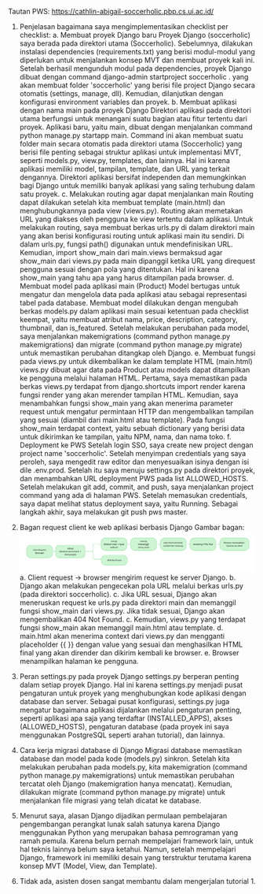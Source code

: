 Tautan PWS: https://cathlin-abigail-soccerholic.pbp.cs.ui.ac.id/

1. Penjelasan bagaimana saya mengimplementasikan checklist per checklist:
    a. Membuat proyek Django baru
        Proyek Django (soccerholic) saya berada pada direktori utama (Soccerholic). Sebelumnya, dilakukan instalasi dependencies (requirements.txt) yang berisi modul-modul yang diperlukan untuk menjalankan konsep MVT dan membuat proyek kali ini. Setelah berhasil mengunduh modul pada dependencies, proyek Django dibuat dengan command django-admin startproject soccerholic . yang akan membuat folder 'soccerholic' yang berisi file project Django secara otomatis (settings, manage, dll). Kemudian, dilanjutkan dengan konfigurasi environment variables dan proyek.
    b. Membuat aplikasi dengan nama main pada proyek Django
        Direktori aplikasi pada direktori utama berfungsi untuk menangani suatu bagian atau fitur tertentu dari proyek. Aplikasi baru, yaitu main, dibuat dengan menjalankan command python manage.py startapp main. Command ini akan membuat suatu folder main secara otomatis pada direktori utama (Soccerholic) yang berisi file penting sebagai struktur aplikasi untuk implementasi MVT, seperti models.py, view.py, templates, dan lainnya. Hal ini karena aplikasi memiliki model, tampilan, template, dan URL yang terkait dengannya.
        Direktori aplikasi bersifat independen dan memungkinkan bagi Django untuk memiliki banyak aplikasi yang saling terhubung dalam satu proyek.
    c. Melakukan routing agar dapat menjalankan main
        Routing dapat dilakukan setelah kita membuat template (main.html) dan menghubungkannya pada view (views.py). Routing akan memetakan URL yang diakses oleh pengguna ke view tertentu dalam aplikasi.
        Untuk melakukan routing, saya membuat berkas urls.py di dalam direktori main yang akan berisi konfigurasi routing untuk aplikasi main itu sendiri. Di dalam urls.py, fungsi path() digunakan untuk mendefinisikan URL. Kemudian, import show_main dari main.views bermaksud agar show_main dari views.py pada main dipanggil ketika URL yang direquest pengguna sesuai dengan pola yang ditentukan. Hal ini karena show_main yang tahu apa yang harus ditampilan pada browser. 
    d. Membuat model pada aplikasi main (Product)
        Model bertugas untuk mengatur dan mengelola data pada aplikasi atau sebagai representasi tabel pada database. Membuat model dilakukan dengan mengubah berkas models.py dalam aplikasi main sesuai ketentuan pada checklist keempat, yaitu membuat atribut nama, price, description, category, thumbnail, dan is_featured.
        Setelah melakukan perubahan pada model, saya menjalankan makemigrations (command python manage.py makemigrations) dan migrate (command python manage.py migrate) untuk memastikan perubahan ditangkap oleh Django.
    e. Membuat fungsi pada views.py untuk dikembalikan ke dalam template HTML (main.html)
        views.py dibuat agar data pada Product atau models dapat ditampilkan ke pengguna melalui halaman HTML.
        Pertama, saya memastikan pada berkas views.py terdapat from django.shortcuts import render karena fungsi render yang akan merender tampilan HTML. Kemudian, saya menambahkan fungsi show_main yang akan menerima parameter request untuk mengatur permintaan HTTP dan mengembalikan tampilan yang sesuai (diambil dari main.html atau template). 
        Pada fungsi show_main terdapat context, yaitu sebuah dictionary yang berisi data untuk dikirimkan ke tampilan, yaitu NPM, nama, dan nama toko. 
    f. Deployment ke PWS
        Setelah login SSO, saya create new project dengan project name 'soccerholic'. Setelah menyimpan credentials yang saya peroleh, saya mengedit raw editor dan menyesuaikan isinya dengan isi dile .env.prod. Setelah itu saya menuju settings.py pada direktori proyek, dan menambahkan URL deployment PWS pada list ALLOWED_HOSTS. Setelah melakukan git add, commit, and push, saya menjalankan project command yang ada di halaman PWS. Setelah memasukan credentials, saya dapat melihat status deployment saya, yaitu Running. Sebagai langkah akhir, saya melakukan git push pws master.

2. Bagan request client ke web aplikasi berbasis Django
    Gambar bagan: ![alt text](routing.jpg)
    a. Client request -> browser mengirim request ke server Django. 
    b. Django akan melakukan pengecekan pola URL melalui berkas urls.py (pada direktori soccerholic). 
    c. Jika URL sesuai, Django akan meneruskan request ke urls.py pada direktori main dan memanggil fungsi show_main dari views.py. Jika tidak sesuai, Django akan mengembalikan 404 Not Found.
    c. Kemudian, views.py yang terdapat fungsi show_main akan memanggil main.html atau template. 
    d. main.html akan menerima context dari views.py dan mengganti placeholder {{  }} dengan value yang sesuai dan menghasilkan HTML final yang akan dirender dan dikirim kembali ke browser. 
    e. Browser menampilkan halaman ke pengguna.

3. Peran settings.py pada proyek Django
    settings.py berperan penting dalam setiap proyek Django. Hal ini karena settings.py menjadi pusat pengaturan untuk proyek yang menghubungkan kode aplikasi dengan database dan server. Sebagai pusat konfigurasi, settings.py juga mengatur bagaimana aplikasi dijalankan melalui pengaturan penting, seperti aplikasi apa saja yang terdaftar (INSTALLED_APPS), akses (ALLOWED_HOSTS), pengaturan database (pada proyek ini saya menggunakan PostgreSQL seperti arahan tutorial), dan lainnya.

4. Cara kerja migrasi database di Django
    Migrasi database memastikan database dan model pada kode (models.py) sinkron. Setelah kita melakukan perubahan pada models.py, kita makemigration (command python manage.py makemigrations) untuk memastikan perubahan tercatat oleh Django (makemigration hanya mencatat). Kemudian, dilakukan migrate (command python manage.py migrate) untuk menjalankan file migrasi yang telah dicatat ke database.

5. Menurut saya, alasan Django dijadikan permulaan pembelajaran pengembangan perangkat lunak salah satunya karena Django menggunakan Python yang merupakan bahasa pemrograman yang ramah pemula. Karena belum pernah mempelajari framework lain, untuk hal teknis lainnya belum saya ketahui. Namun, setelah mempelajari Django, framework ini memiliki desain yang terstruktur terutama karena konsep MVT (Model, View, dan Template).

6. Tidak ada, asisten dosen sangat membantu dalam mengerjalan tutorial 1.
